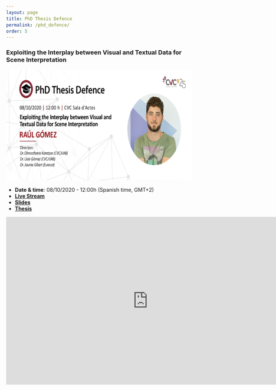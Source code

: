 ```yaml
---
layout: page
title: PhD Thesis Defence
permalink: /phd_defence/
order: 5
---
```


### Exploiting the Interplay between Visual and Textual Data for Scene Interpretation

<div class="imgcap">
	<div style="display:inline-block">
	<img src="/assets/phd_defence.png" height="300">
	</div>
</div>

- **Date & time**: 08/10/2020 - 12:00h (Spanish time, GMT+2)
- [**Live Stream**](http://www.cvc.uab.es/?p=7127)
- [**Slides**](https://docs.google.com/presentation/d/1LUnzsnMyzRCg23v7q_uMM9bcpubHAxovpUdsz4vYZH0/edit?usp=sharing)
- [**Thesis**](https://drive.google.com/file/d/1ljxxzqbqq2kZPUjV1_-aQOOG6omAg69y/view?usp=sharing)

<iframe src="https://docs.google.com/presentation/d/e/2PACX-1vR279Isz0FZ5o43C-kK2RilqIHkZzg6p4uZddrSJBp0D8fWKqCQbawoWj5_hvMvtxsW-VhclryBAys5/embed?start=false&loop=false&delayms=3000" frameborder="0" width="768" height="455" allowfullscreen="true" mozallowfullscreen="true" webkitallowfullscreen="true"></iframe>